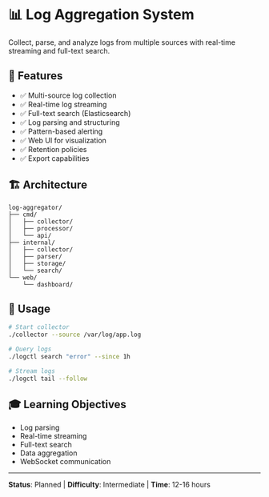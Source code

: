 # 📊 Log Aggregation System

Collect, parse, and analyze logs from multiple sources with real-time streaming and full-text search.

## 🎯 Features

- ✅ Multi-source log collection
- ✅ Real-time log streaming
- ✅ Full-text search (Elasticsearch)
- ✅ Log parsing and structuring
- ✅ Pattern-based alerting
- ✅ Web UI for visualization
- ✅ Retention policies
- ✅ Export capabilities

## 🏗️ Architecture

```
log-aggregator/
├── cmd/
│   ├── collector/
│   ├── processor/
│   └── api/
├── internal/
│   ├── collector/
│   ├── parser/
│   ├── storage/
│   └── search/
└── web/
    └── dashboard/
```

## 📖 Usage

```bash
# Start collector
./collector --source /var/log/app.log

# Query logs
./logctl search "error" --since 1h

# Stream logs
./logctl tail --follow
```

## 🎓 Learning Objectives

- Log parsing
- Real-time streaming
- Full-text search
- Data aggregation
- WebSocket communication

---

**Status**: Planned | **Difficulty**: Intermediate | **Time**: 12-16 hours

